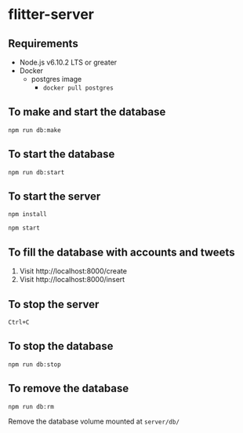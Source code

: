 # flitter-server

## Requirements
* Node.js v6.10.2 LTS or greater
* Docker
  * postgres image
    * `docker pull postgres`

## To make and start the database
`npm run db:make`

## To start the database
`npm run db:start`

## To start the server
`npm install`

`npm start`

## To fill the database with accounts and tweets
1. Visit http://localhost:8000/create
2. Visit http://localhost:8000/insert

## To stop the server
`Ctrl+C`

## To stop the database
`npm run db:stop`

## To remove the database
`npm run db:rm`

Remove the database volume mounted at `server/db/`